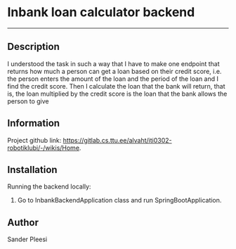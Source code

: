 # Inbank loan calculator backend

***

## Description
I understood the task in such a way that I have to make one endpoint that returns how much a person can get a loan based on their credit score, i.e. the person enters the amount of the loan and the period of the loan and I find the credit score. Then I calculate the loan that the bank will return, that is, the loan multiplied by the credit score is the loan that the bank allows the person to give
## Information
Project github link: https://gitlab.cs.ttu.ee/alvaht/iti0302-robotiklubi/-/wikis/Home.

## Installation

Running the backend locally:
1. Go to InbankBackendApplication class and run SpringBootApplication.

## Author
 Sander Pleesi

